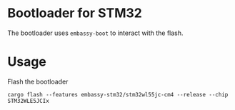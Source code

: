 # Bootloader for STM32

The bootloader uses `embassy-boot` to interact with the flash.

# Usage

Flash the bootloader

```
cargo flash --features embassy-stm32/stm32wl55jc-cm4 --release --chip STM32WLE5JCIx
```
